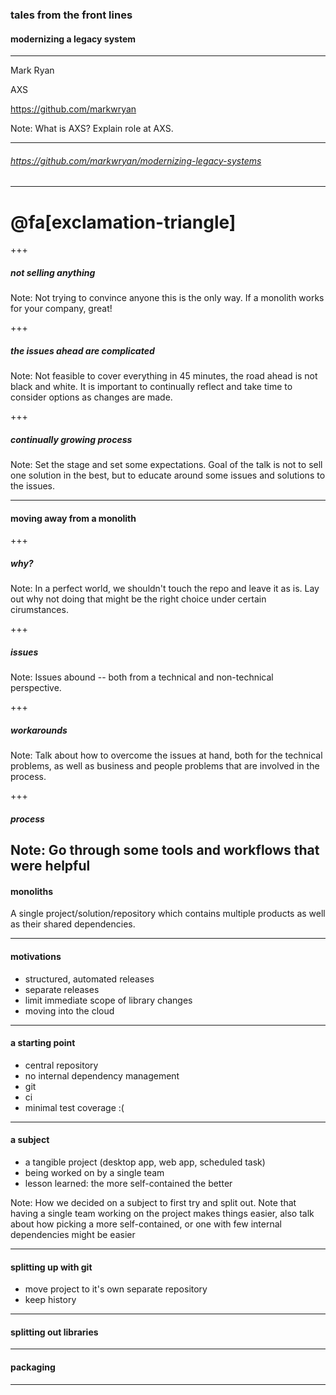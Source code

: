 ### tales from the front lines
#### modernizing a legacy system


---

Mark Ryan

AXS

https://github.com/markwryan

Note:
What is AXS? Explain role at AXS.

---

###### https://github.com/markwryan/modernizing-legacy-systems

---
# @fa[exclamation-triangle]

+++

##### not selling anything

Note:
Not trying to convince anyone this is the only way. If a monolith works for your company, great!

+++

##### the issues ahead are complicated

Note:
Not feasible to cover everything in 45 minutes, the road ahead is not black and white. It is important to continually reflect and take time to consider options as changes are made.

+++

##### continually growing process

Note:
Set the stage and set some expectations. Goal of the talk is not to sell one solution in the best, but to educate around some issues and solutions to the issues.

---
#### moving away from a monolith

+++

##### why?

Note:
In a perfect world, we shouldn't touch the repo and leave it as is. Lay out why not doing that might be the right choice under certain cirumstances.

+++

##### issues

Note:
Issues abound -- both from a technical and non-technical perspective.

+++

##### workarounds

Note:
Talk about how to overcome the issues at hand, both for the technical problems, as well as business and people problems that are involved in the process.

+++

##### process

Note:
Go through some tools and workflows that were helpful
---
#### monoliths

A single project/solution/repository which contains multiple products as well as their shared dependencies.

---
#### motivations

* structured, automated releases
* separate releases
* limit immediate scope of library changes
* moving into the cloud

---
#### a starting point

* central repository
* no internal dependency management
* git
* ci
* minimal test coverage :(

---
#### a subject

* a tangible project (desktop app, web app, scheduled task)
* being worked on by a single team
* lesson learned: the more self-contained the better

Note:
How we decided on a subject to first try and split out. Note that having a single team working on the project makes things easier, also talk about how picking a more self-contained, or one with few internal dependencies might be easier

---
#### splitting up with git
* move project to it's own separate repository
* keep history

---
#### splitting out libraries


---
#### packaging


---












